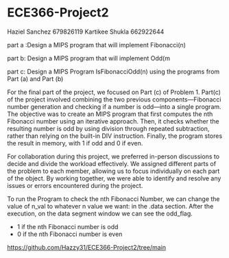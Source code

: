 # ECE366-Project2

Haziel Sanchez 679826119
Kartikee Shukla 662922644

part a :Design a MIPS program that will implement Fibonacci(n)

part b: Design a MIPS program that will implement Odd(m

part c: Design a MIPS Program IsFibonacciOdd(n) using the programs from Part (a) and Part (b)



For the final part of the project, we focused on Part (c) of Problem 1. Part(c) of the project involved combining the two previous components—Fibonacci number generation and checking if a number is odd—into a single program. The objective was to create an MIPS program that first computes the nth Fibonacci number using an iterative approach. Then, it checks whether the resulting number is odd by using division through repeated subtraction, rather than relying on the built-in DIV instruction. Finally, the program stores the result in memory, with 1 if odd and 0 if even.

For collaboration during this project, we preferred in-person discussions to decide and divide the workload effectively. We assigned different parts of the problem to each member, allowing us to focus individually on each part of the object. By working together, we were able to identify and resolve any issues or errors encountered during the project.

To run the Program to check the nth Fibonacci Number, we can change the value of n_val to whatever n value we want: in the .data section.
After the execution, on the data segment window we can see the odd_flag.
- 1 if the nth Fibonacci number is odd
- 0 if the nth Fibonacci number is even

https://github.com/Hazzy31/ECE366-Project2/tree/main
